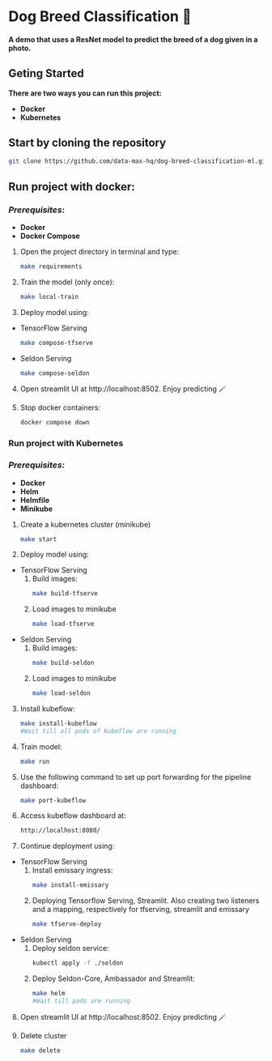 # Dog Breed Classification 🐶
#### A demo that uses a ResNet model to predict the breed of a dog given in a photo.

## Geting Started
**There are two ways you can run this project:**
- **Docker**
- **Kubernetes**

## Start by cloning the repository
```bash
git clone https://github.com/data-max-hq/dog-breed-classification-ml.git
```
## Run project with docker:
### *Prerequisites*:
- **Docker**
- **Docker Compose**


1. Open the project directory in terminal and type:
    ```bash
    make requirements
    ```
2. Train the model (only once):
    ```bash
    make local-train
    ```
3. Deploy model using:
- TensorFlow Serving
    ```bash
    make compose-tfserve
    ```
- Seldon Serving
    ```bash
    make compose-seldon
    ```
4. Open streamlit UI at http://localhost:8502. Enjoy predicting 🪄

5. Stop docker containers:
    ```bash
    docker compose down
    ```

### Run project with Kubernetes
### *Prerequisites:*
- **Docker**
- **Helm**
- **Helmfile**
- **Minikube**

1. Create a kubernetes cluster (minikube)
    ```bash
    make start
    ```
2. Deploy model using:
- TensorFlow Serving
    1. Build images:
        ```bash
        make build-tfserve
        ```
    2. Load images to minikube
        ```bash
        make load-tfserve
        ```
- Seldon Serving
    1. Build images:
        ```bash
        make build-seldon
        ```
    2. Load images to minikube
        ```bash
        make load-seldon
        ```
3. Install kubeflow:
    ```bash
    make install-kubeflow
    #Wait till all pods of kubeflow are running
    ```
4. Train model:
    ```bash
    make run
    ```
5. Use the following command to set up port forwarding for the pipeline dashboard:
    ```bash
    make port-kubeflow
    ```
6. Access kubeflow dashboard at:
    ```bash
    http://localhost:8080/
    ```
7. Continue deployment using:
- TensorFlow Serving
    1. Install emissary ingress:
        ```bash
        make install-emissary
        ```
    2. Deploying Tensorflow Serving, Streamlit. Also creating two listeners and a mapping, respectively for tfserving, streamlit and emissary
        ```bash
        make tfserve-deploy
        ```
- Seldon Serving
    1. Deploy seldon service:
        ```bash
        kubectl apply -f ./seldon
        ```
    2. Deploy Seldon-Core, Ambassador and Streamlit:
        ```bash
        make helm
        #Wait till pods are running
        ```

8. Open streamlit UI at http://localhost:8502. Enjoy predicting 🪄

9. Delete cluster
    ```bash
    make delete
    ```


